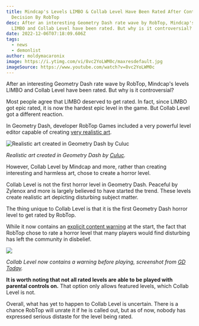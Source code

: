 ```yaml
---
title: Mindcap's Levels LIMBO & Collab Level Have Been Rated After Controversial
  Decision By RobTop
desc: After an interesting Geometry Dash rate wave by RobTop, Mindcap's levels
  LIMBO and Collab Level have been rated. But why is it controversial?
date: 2022-12-06T07:18:09.606Z
tags:
  - news
  - demonlist
author: moldymacaronix
image: https://i.ytimg.com/vi/8vc2YoLWM0c/maxresdefault.jpg
imageSource: https://www.youtube.com/watch?v=8vc2YoLWM0c
---
```

After an interesting Geometry Dash rate wave by RobTop, Mindcap's levels LIMBO and Collab Level have been rated. But why is it controversial?

Most people agree that LIMBO deserved to get rated. In fact, since LIMBO got epic rated, it is now the hardest epic level in the game. But Collab Level got a different reaction.

In Geometry Dash, developer RobTop Games included a very powerful level editor capable of creating [very realistic art](https://youtu.be/fMAYifajDac).

![Realistic art created in Geometry Dash by Culuc](https://img.youtube.com/vi/fMAYifajDac/maxresdefault.jpg)

*Realistic art created in Geometry Dash by [Culuc](https://youtu.be/fMAYifajDac).*

However, Collab Level by Mindcap and more, rather than creating interesting and harmless art, chose to create a horror level.

Collab Level is not the first horror level in Geometry Dash. Peaceful by Zylenox and more is largely believed to have started the trend. These levels create realistic art depicting disturbing subject matter.

The thing unique to Collab Level is that it is the first Geometry Dash horror level to get rated by RobTop.

While it now contains an [explicit content warning](https://twitter.com/today_gd/status/1534977049990836225) at the start, the fact that RobTop chose to rate a horror level that many players would find disturbing has left the community in disbelief.

![](https://pbs.twimg.com/media/FU1VSdAXwA0tELw.jpg:large)

*Collab Level now contains a warning before playing, screenshot from [GD Today](https://twitter.com/today_gd/status/1534977049990836225).*

**It is worth noting that not all rated levels are able to be played with parental controls on.** That option only allows featured levels, which Collab Level is not.

Overall, what has yet to happen to Collab Level is uncertain. There is a chance RobTop will unrate it if he is called out, but as of now, nobody has expressed serious distaste for the level being rated.